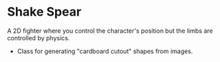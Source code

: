 # Shake Spear

A 2D fighter where you control the character's position but the limbs are controlled by physics.

* Class for generating "cardboard cutout" shapes from images.